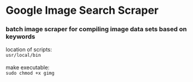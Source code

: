 # Google Image Search Scraper
### batch image scraper for compiling image data sets based on keywords

location of scripts:
<br>
`usr/local/bin`<br>
<br>
make executable:<br>
`sudo chmod +x gimg`
<br>
